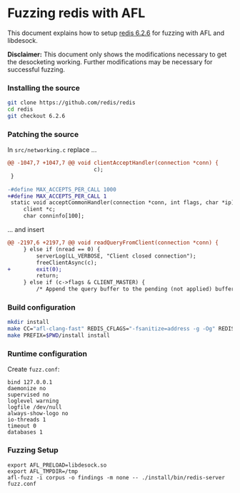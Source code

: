 # Fuzzing redis with AFL

This document explains how to setup [redis 6.2.6](https://github.com/redis/redis/releases/tag/6.2.6) for fuzzing
with AFL and libdesock.

__Disclaimer:__ This document only shows the modifications necessary to get the desocketing working.
Further modifications may be necessary for successful fuzzing.

### Installing the source
```sh
git clone https://github.com/redis/redis
cd redis
git checkout 6.2.6
```

### Patching the source
In `src/networking.c` replace ...
```diff
@@ -1047,7 +1047,7 @@ void clientAcceptHandler(connection *conn) {
                           c);
 }
 
-#define MAX_ACCEPTS_PER_CALL 1000
+#define MAX_ACCEPTS_PER_CALL 1
 static void acceptCommonHandler(connection *conn, int flags, char *ip) {
     client *c;
     char conninfo[100];
```
... and insert
```diff
@@ -2197,6 +2197,7 @@ void readQueryFromClient(connection *conn) {
     } else if (nread == 0) {
         serverLog(LL_VERBOSE, "Client closed connection");
         freeClientAsync(c);
+        exit(0);
         return;
     } else if (c->flags & CLIENT_MASTER) {
         /* Append the query buffer to the pending (not applied) buffer
```

### Build configuration
```sh
mkdir install
make CC="afl-clang-fast" REDIS_CFLAGS="-fsanitize=address -g -Og" REDIS_LDFLAGS="-fsanitize=address" MALLOC="libc"
make PREFIX=$PWD/install install
```

### Runtime configuration
Create `fuzz.conf`:
```
bind 127.0.0.1
daemonize no
supervised no
loglevel warning
logfile /dev/null
always-show-logo no
io-threads 1
timeout 0
databases 1
```

### Fuzzing Setup
```
export AFL_PRELOAD=libdesock.so
export AFL_TMPDIR=/tmp
afl-fuzz -i corpus -o findings -m none -- ./install/bin/redis-server fuzz.conf
```
